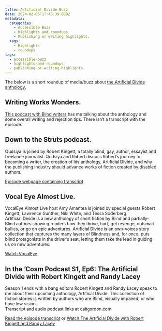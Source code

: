 ```yaml
---
title: Artificial Divide Buzz
date: 2024-02-05T17:48:39.000Z
metadata:
  categories:
    - Accessible Buzz
    - Highlights and roundups
    - Publishing or writing highlights.
  tags:
    - Highlights
    - roundups
tags:
  - accessible-buzz
  - highlights-and-roundups
  - publishing-or-writing-highlights
---
```


The below is a short roundup of media/buzz about [the Artificial Divide anthology.](https://robertkingett.com/posts/4305/)

## Writing Works Wonders.

[This podcast with Blind writers](https://writingworkswonders.com/2021/09/19/ep-28-writing-works-wonders/) has me talking about the anthology and some overall writing and rejection tips. There isn’t a transcript with the episode.

## Down to the Struts podcast.

Qudsiya is joined by Robert Kingett, a totally blind, gay, author, essayist and freelance journalist. Qudsiya and Robert discuss Robert’s journey to becoming a writer, the creation of his anthology, Artificial Divide, and why the publishing industry should advance works of fiction created by disabled authors.

[Episode webpage containing transcript](https://www.downtothestruts.com/episodes/season-4-episode-5-robert-kingett)

## Vocal Eye Almost Live.

VocalEye Almost Live host Amy Amantea is joined by special guests Robert Kingett, Lawrence Gunther, Niki White, and Tessa Soderberg.  
Artificial Divide is a new anthology of short fiction by Blind and partially-Blind authors showing readers how they thrive, hurt, get revenge, outsmart bullies, or go on epic adventures. Artificial Divide is an own-voices story collection that captures the many layers of Blindness and, for once, puts blind protagonists in the driver’s seat, letting them take the lead in guiding us on new adventures.

[Watch VocalEye](https://www.youtube.com/watch?v=xwAlbc7t4Xc)

## In the ’Cosm Podcast S1, Ep6: The Artificial Divide with Robert Kingett and Randy Lacey

Season 1 ends with a bang editors Robert Kingett and Randy Lacey speak to me about their upcoming anthology, Artifical Divide. This collection of fiction stories is written by authors who are Blind, visually impaired, or who have low vision.  
Transcript and audio podcast links at caitgordon.com

[Read the episode transcript](https://caitgordon.com/2021/05/06/in-the-cosm-podcast-s1-ep6-the-artificial-divide-between-the-blind-and-the-sighted-with-robert-kingett-and-randy-lacey/) or [Watch The Artificial Divide with Robert Kingett and Randy Lacey](https://www.youtube.com/watch?v=6a8pg1uPgmo)
